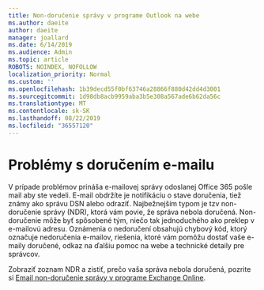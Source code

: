 ```yaml
---
title: Non-doručenie správy v programe Outlook na webe
ms.author: daeite
author: daeite
manager: joallard
ms.date: 6/14/2019
ms.audience: Admin
ms.topic: article
ROBOTS: NOINDEX, NOFOLLOW
localization_priority: Normal
ms.custom: ''
ms.openlocfilehash: 1b39decd55f0bf63746a28866f880d42dd4d3001
ms.sourcegitcommit: 1d98db8acb9959aba3b5e308a567ade6b62da56c
ms.translationtype: MT
ms.contentlocale: sk-SK
ms.lasthandoff: 08/22/2019
ms.locfileid: "36557120"
---
```

# <a name="issues-with-email-delivery"></a>Problémy s doručením e-mailu

V prípade problémov prináša e-mailovej správy odoslanej Office 365 pošle mail aby ste vedeli. E-mail obdržíte je notifikáciu o stave doručenia, tiež známy ako správu DSN alebo odraziť. Najbežnejším typom je tzv non-doručenie správy (NDR), ktorá vám povie, že správa nebola doručená. Non-doručenie môže byť spôsobené tým, niečo tak jednoduchého ako preklep v e-mailovú adresu. Oznámenia o nedoručení obsahujú chybový kód, ktorý označuje nedoručenia e-mailov, riešenia, ktoré vám pomôžu dostať vaše e-maily doručené, odkaz na ďalšiu pomoc na webe a technické detaily pre správcov.

Zobraziť zoznam NDR a zistiť, prečo vaša správa nebola doručená, pozrite si [Email non-doručenie správy v programe Exchange Online](https://docs.microsoft.com/exchange/mail-flow-best-practices/non-delivery-reports-in-exchange-online/non-delivery-reports-in-exchange-online).